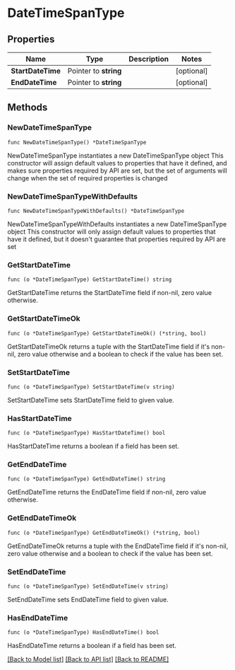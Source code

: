 # DateTimeSpanType

## Properties

Name | Type | Description | Notes
------------ | ------------- | ------------- | -------------
**StartDateTime** | Pointer to **string** |  | [optional] 
**EndDateTime** | Pointer to **string** |  | [optional] 

## Methods

### NewDateTimeSpanType

`func NewDateTimeSpanType() *DateTimeSpanType`

NewDateTimeSpanType instantiates a new DateTimeSpanType object
This constructor will assign default values to properties that have it defined,
and makes sure properties required by API are set, but the set of arguments
will change when the set of required properties is changed

### NewDateTimeSpanTypeWithDefaults

`func NewDateTimeSpanTypeWithDefaults() *DateTimeSpanType`

NewDateTimeSpanTypeWithDefaults instantiates a new DateTimeSpanType object
This constructor will only assign default values to properties that have it defined,
but it doesn't guarantee that properties required by API are set

### GetStartDateTime

`func (o *DateTimeSpanType) GetStartDateTime() string`

GetStartDateTime returns the StartDateTime field if non-nil, zero value otherwise.

### GetStartDateTimeOk

`func (o *DateTimeSpanType) GetStartDateTimeOk() (*string, bool)`

GetStartDateTimeOk returns a tuple with the StartDateTime field if it's non-nil, zero value otherwise
and a boolean to check if the value has been set.

### SetStartDateTime

`func (o *DateTimeSpanType) SetStartDateTime(v string)`

SetStartDateTime sets StartDateTime field to given value.

### HasStartDateTime

`func (o *DateTimeSpanType) HasStartDateTime() bool`

HasStartDateTime returns a boolean if a field has been set.

### GetEndDateTime

`func (o *DateTimeSpanType) GetEndDateTime() string`

GetEndDateTime returns the EndDateTime field if non-nil, zero value otherwise.

### GetEndDateTimeOk

`func (o *DateTimeSpanType) GetEndDateTimeOk() (*string, bool)`

GetEndDateTimeOk returns a tuple with the EndDateTime field if it's non-nil, zero value otherwise
and a boolean to check if the value has been set.

### SetEndDateTime

`func (o *DateTimeSpanType) SetEndDateTime(v string)`

SetEndDateTime sets EndDateTime field to given value.

### HasEndDateTime

`func (o *DateTimeSpanType) HasEndDateTime() bool`

HasEndDateTime returns a boolean if a field has been set.


[[Back to Model list]](../README.md#documentation-for-models) [[Back to API list]](../README.md#documentation-for-api-endpoints) [[Back to README]](../README.md)



